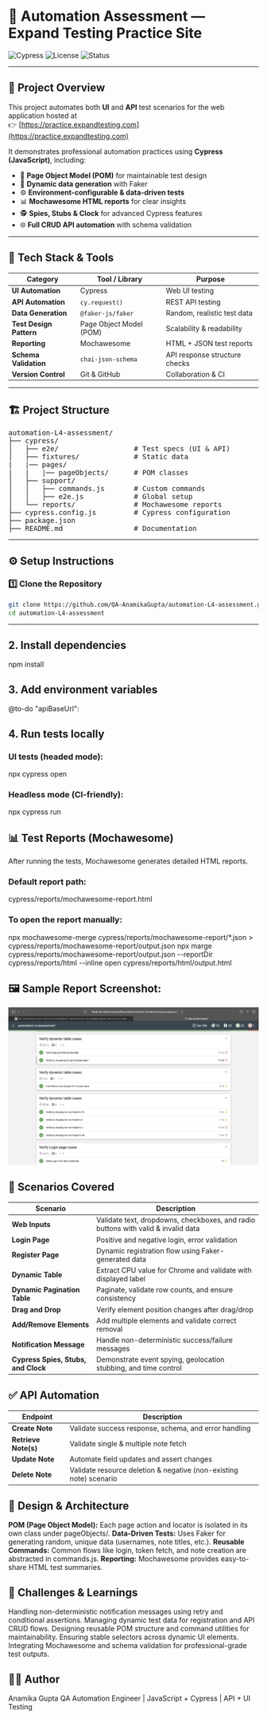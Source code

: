 # 🧪 Automation Assessment — Expand Testing Practice Site

![Cypress](https://img.shields.io/badge/Tested%20With-Cypress-04C38E?logo=cypress&logoColor=white)
![License](https://img.shields.io/badge/License-MIT-blue)
![Status](https://img.shields.io/badge/Build-Passing-brightgreen)

---

## 📍 Project Overview

This project automates both **UI** and **API** test scenarios for the web application hosted at  
👉 [https://practice.expandtesting.com](https://practice.expandtesting.com)

It demonstrates professional automation practices using **Cypress (JavaScript)**, including:

- 🧩 **Page Object Model (POM)** for maintainable test design  
- 🔄 **Dynamic data generation** with Faker  
- ⚙️ **Environment-configurable & data-driven tests**  
- 📊 **Mochawesome HTML reports** for clear insights  
- 🕵️ **Spies, Stubs & Clock** for advanced Cypress features  
- 🌐 **Full CRUD API automation** with schema validation  

---

## 🧰 Tech Stack & Tools

| Category | Tool / Library | Purpose |
|-----------|----------------|----------|
| **UI Automation** | Cypress | Web UI testing |
| **API Automation** | `cy.request()` | REST API testing |
| **Data Generation** | `@faker-js/faker` | Random, realistic test data |
| **Test Design Pattern** | Page Object Model (POM) | Scalability & readability |
| **Reporting** | Mochawesome | HTML + JSON test reports |
| **Schema Validation** | `chai-json-schema` | API response structure checks |
| **Version Control** | Git & GitHub | Collaboration & CI |

---

## 🏗️ Project Structure

<pre>
automation-L4-assessment/
├── cypress/
│   ├── e2e/                  # Test specs (UI & API)
│   ├── fixtures/             # Static data
|   |── pages/
|   |   |── pageObjects/      # POM classes
│   ├── support/
│   │   ├── commands.js       # Custom commands
│   │   ├── e2e.js            # Global setup
│   └── reports/              # Mochawesome reports
├── cypress.config.js         # Cypress configuration
├── package.json
├── README.md                 # Documentation
</pre>

---

## ⚙️ Setup Instructions

### 1️⃣ Clone the Repository
```bash
git clone https://github.com/QA-AnamikaGupta/automation-L4-assessment.git
cd automation-L4-assessment
```
---
## 2. Install dependencies
npm install

## 3. Add environment variables
@to-do
  "apiBaseUrl":  

## 4. Run tests locally

### UI tests (headed mode):
npx cypress open

### Headless mode (CI-friendly):
npx cypress run

## 📊 Test Reports (Mochawesome)

After running the tests, Mochawesome generates detailed HTML reports.

### Default report path:
cypress/reports/mochawesome-report.html

### To open the report manually:
npx mochawesome-merge cypress/reports/mochawesome-report/*.json > cypress/reports/mochawesome-report/output.json
npx marge cypress/reports/mochawesome-report/output.json --reportDir cypress/reports/html --inline
open cypress/reports/html/output.html

## 🖼️ Sample Report Screenshot:
![alt text](Untitled.png)

## 🧩 Scenarios Covered

| Scenario                            | Description                                                                       |
| ----------------------------------- | --------------------------------------------------------------------------------- |
| **Web Inputs**                      | Validate text, dropdowns, checkboxes, and radio buttons with valid & invalid data |
| **Login Page**                      | Positive and negative login, error validation                                     |
| **Register Page**                   | Dynamic registration flow using Faker-generated data                              |
| **Dynamic Table**                   | Extract CPU value for Chrome and validate with displayed label                    |
| **Dynamic Pagination Table**        | Paginate, validate row counts, and ensure consistency                             |
| **Drag and Drop**                   | Verify element position changes after drag/drop                                   |
| **Add/Remove Elements**             | Add multiple elements and validate correct removal                                |
| **Notification Message**            | Handle non-deterministic success/failure messages                                 |
| **Cypress Spies, Stubs, and Clock** | Demonstrate event spying, geolocation stubbing, and time control                  |

## ✅ API Automation

| Endpoint             | Description                                                        |
| -------------------- | ------------------------------------------------------------------ |
| **Create Note**      | Validate success response, schema, and error handling              |
| **Retrieve Note(s)** | Validate single & multiple note fetch                              |
| **Update Note**      | Automate field updates and assert changes                          |
| **Delete Note**      | Validate resource deletion & negative (non-existing note) scenario |

## 🧱 Design & Architecture
**POM (Page Object Model):**
Each page action and locator is isolated in its own class under pageObjects/.
**Data-Driven Tests:**
Uses Faker for generating random, unique data (usernames, note titles, etc.).
**Reusable Commands:**
Common flows like login, token fetch, and note creation are abstracted in commands.js.
**Reporting:**
Mochawesome provides easy-to-share HTML test summaries.

## 🧠 Challenges & Learnings
Handling non-deterministic notification messages using retry and conditional assertions.
Managing dynamic test data for registration and API CRUD flows.
Designing reusable POM structure and command utilities for maintainability.
Ensuring stable selectors across dynamic UI elements.
Integrating Mochawesome and schema validation for professional-grade test outputs.

## 👩‍💻 Author
Anamika Gupta
QA Automation Engineer | JavaScript + Cypress | API + UI Testing